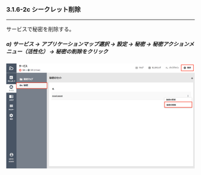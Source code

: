 ### 3.1.6-2c シークレット削除

---

サービスで秘密を削除する。

##### a\) サービス → アプリケーションマップ選択 → 設定 → 秘密 → 秘密アクションメニュー（活性化） → 秘密の削除をクリック
![](/assets/JP/2.5/3.1.6-2c_2.png)
